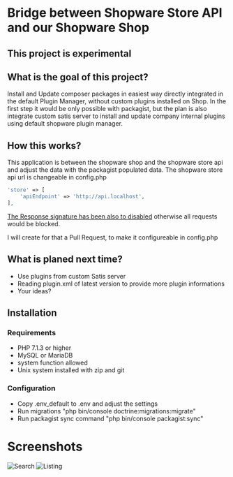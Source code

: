 # Bridge between Shopware Store API and our Shopware Shop

## This project is experimental

## What is the goal of this project?

Install and Update composer packages in easiest way directly integrated in the default Plugin Manager, without custom plugins installed on Shop.
In the first step it would be only possible with packagist, but the plan is also integrate custom satis server to install and update company internal plugins using default shopware plugin manager.


## How this works?

This application is between the shopware shop and the shopware store api and adjust the data with the packagist populated data.
The shopware store api url is changeable in config.php

```php
'store' => [
    'apiEndpoint' => 'http://api.localhost',
],
```
[The Response signature has been also to disabled](https://github.com/shopware/shopware/blob/5.3/engine/Shopware/Bundle/PluginInstallerBundle/StoreClient.php#L524) otherwise all requests would be blocked.

I will create for that a Pull Request, to make it configureable in config.php

## What is planed next time?
* Use plugins from custom Satis server
* Reading plugin.xml of latest version to provide more plugin informations
* Your ideas?

## Installation

### Requirements 
* PHP 7.1.3 or higher
* MySQL or MariaDB
* system function allowed
* Unix system installed with zip and git

### Configuration

* Copy .env_default to .env and adjust the settings
* Run migrations "php bin/console doctrine:migrations:migrate"
* Run packagist sync command "php bin/console packagist:sync"

# Screenshots
![Search](https://i.imgur.com/JQ7eWmX.png)
![Listing](https://i.imgur.com/wuJ6Fnu.png)
